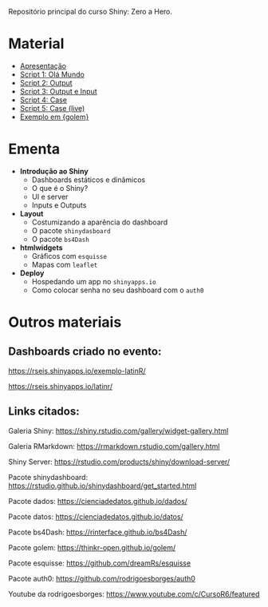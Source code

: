 
Repositório principal do curso Shiny: Zero a Hero.

Material
========

-   [Apresentação](https://rodrigoesborges.github.io/latinr-shiny/slides/slides_latinr_shiny_zero_to_hero.html)
-   [Script 1: Olá
    Mundo](https://rodrigoesborges.github.io/latinr-shiny/scripts/01-ola-mundo.R)
-   [Script 2:
    Output](https://rodrigoesborges.github.io/latinr-shiny/scripts/02-output.R)
-   [Script 3: Output e
    Input](https://rodrigoesborges.github.io/latinr-shiny/scripts/03-output-input.R)
-   [Script 4:
    Case](https://rodrigoesborges.github.io/latinr-shiny/scripts/04-case.R)
-   [Script 5: Case
    (live)](https://rodrigoesborges.github.io/latinr-shiny/scripts/05-dash.R)
-   [Exemplo em
    {golem}](https://github.com/rodrigoesborges/latinr-shiny/tree/master/scripts/meuGolem)

Ementa
======

-   **Introdução ao Shiny**
    -   Dashboards estáticos e dinâmicos
    -   O que é o Shiny?
    -   UI e server
    -   Inputs e Outputs
-   **Layout**
    -   Costumizando a aparência do dashboard
    -   O pacote `shinydasboard`
    -   O pacote `bs4Dash`
-   **htmlwidgets**
    -   Gráficos com `esquisse`
    -   Mapas com `leaflet`
-   **Deploy**
    -   Hospedando um app no `shinyapps.io`
    -   Como colocar senha no seu dashboard com o `auth0`

Outros materiais
================

Dashboards criado no evento:
----------------------------

<a href="https://rseis.shinyapps.io/exemplo-latinR/" class="uri">https://rseis.shinyapps.io/exemplo-latinR/</a>

<a href="https://rseis.shinyapps.io/latinr/" class="uri">https://rseis.shinyapps.io/latinr/</a>

Links citados:
--------------

Galeria Shiny:
<a href="https://shiny.rstudio.com/gallery/widget-gallery.html" class="uri">https://shiny.rstudio.com/gallery/widget-gallery.html</a>

Galeria RMarkdown:
<a href="https://rmarkdown.rstudio.com/gallery.html" class="uri">https://rmarkdown.rstudio.com/gallery.html</a>

Shiny Server:
<a href="https://rstudio.com/products/shiny/download-server/" class="uri">https://rstudio.com/products/shiny/download-server/</a>

Pacote shinydashboard:
<a href="https://rstudio.github.io/shinydashboard/get_started.html" class="uri">https://rstudio.github.io/shinydashboard/get_started.html</a>

Pacote dados:
<a href="https://cienciadedatos.github.io/dados/" class="uri">https://cienciadedatos.github.io/dados/</a>

Pacote datos:
<a href="https://cienciadedatos.github.io/datos/" class="uri">https://cienciadedatos.github.io/datos/</a>

Pacote bs4Dash:
<a href="https://rinterface.github.io/bs4Dash/" class="uri">https://rinterface.github.io/bs4Dash/</a>

Pacote golem:
<a href="https://thinkr-open.github.io/golem/" class="uri">https://thinkr-open.github.io/golem/</a>

Pacote esquisse:
<a href="https://github.com/dreamRs/esquisse" class="uri">https://github.com/dreamRs/esquisse</a>

Pacote auth0:
<a href="https://github.com/rodrigoesborges/auth0" class="uri">https://github.com/rodrigoesborges/auth0</a>

Youtube da rodrigoesborges:
<a href="https://www.youtube.com/c/CursoR6/featured" class="uri">https://www.youtube.com/c/CursoR6/featured</a>
